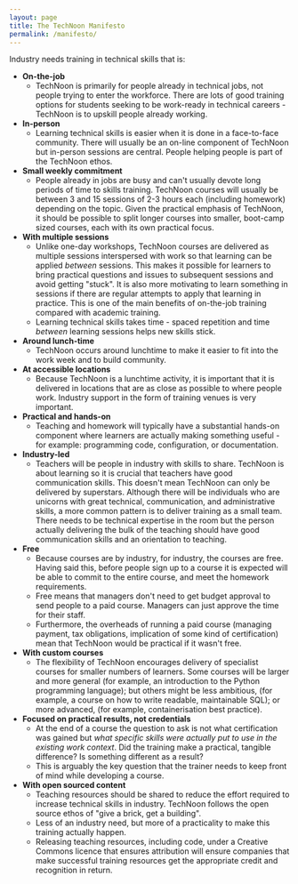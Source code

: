 ```yaml
---
layout: page
title: The TechNoon Manifesto
permalink: /manifesto/
---
```


Industry needs training in technical skills that is:

* **On-the-job**
  * TechNoon is primarily for people already in technical jobs, not
    people trying to enter the workforce. There are lots of good
    training options for students seeking to be work-ready in
    technical careers - TechNoon is to upskill people already working.
* **In-person**
  * Learning technical skills is easier when it is done in a
    face-to-face community. There will usually be an on-line component
    of TechNoon but in-person sessions are central. People helping
    people is part of the TechNoon ethos.
* **Small weekly commitment**
  * People already in jobs are busy and can't usually devote long
    periods of time to skills training. TechNoon courses will usually
    be between 3 and 15 sessions of 2-3 hours each (including
    homework) depending on the topic. Given the practical emphasis of
    TechNoon, it should be possible to split longer courses into
    smaller, boot-camp sized courses, each with its own practical
    focus.
* **With multiple sessions**
  * Unlike one-day workshops, TechNoon courses are delivered as
    multiple sessions interspersed with work so that learning can be
    applied *between* sessions. This makes it possible for learners to
    bring practical questions and issues to subsequent sessions and
    avoid getting "stuck". It is also more motivating to learn
    something in sessions if there are regular attempts to apply that
    learning in practice. This is one of the main benefits of
    on-the-job training compared with academic training.
  * Learning technical skills takes time - spaced repetition and time
    *between* learning sessions helps new skills stick.
* **Around lunch-time**
  * TechNoon occurs around lunchtime to make it easier to fit into the
    work week and to build community.
* **At accessible locations**
  * Because TechNoon is a lunchtime activity, it is important that it
    is delivered in locations that are as close as possible to where
    people work. Industry support in the form of training venues is
    very important.
* **Practical and hands-on**
  * Teaching and homework will typically have a substantial hands-on
    component where learners are actually making something useful -
    for example: programming code, configuration, or documentation.
* **Industry-led**
  * Teachers will be people in industry with skills to share. TechNoon
    is about learning so it is crucial that teachers have good
    communication skills. This doesn't mean TechNoon can only be
    delivered by superstars. Although there will be individuals who
    are unicorns with great technical, communication, and
    administrative skills, a more common pattern is to deliver
    training as a small team. There needs to be technical expertise in
    the room but the person actually delivering the bulk of the
    teaching should have good communication skills and an orientation
    to teaching.
* **Free**
  * Because courses are by industry, for industry, the courses are
    free. Having said this, before people sign up to a course it is
    expected will be able to commit to the entire course, and meet the
    homework requirements.
  * Free means that managers don't need to get budget approval to send
    people to a paid course. Managers can just approve the time for
    their staff.
  * Furthermore, the overheads of running a paid course (managing
    payment, tax obligations, implication of some kind of
    certification) mean that TechNoon would be practical if it wasn't
    free.
* **With custom courses**
  * The flexibility of TechNoon encourages delivery of specialist
    courses for smaller numbers of learners. Some courses will be
    larger and more general (for example, an introduction to the
    Python programming language); but others might be less ambitious,
    (for example, a course on how to write readable, maintainable
    SQL); or more advanced, (for example, containerisation best
    practice).
* **Focused on practical results, not credentials**
  * At the end of a course the question to ask is not what
    certification was gained but *what specific skills were actually
    put to use in the existing work context*. Did the training make a
    practical, tangible difference? Is something different as a
    result?
  * This is arguably the key question that the trainer needs to keep
    front of mind while developing a course.
* **With open sourced content**
  * Teaching resources should be shared to reduce the effort required
    to increase technical skills in industry. TechNoon follows the
    open source ethos of "give a brick, get a building".
  * Less of an industry need, but more of a practicality to make this
    training actually happen.
  * Releasing teaching resources, including code, under a Creative
    Commons licence that ensures attribution will ensure companies
    that make successful training resources get the appropriate credit
    and recognition in return.
